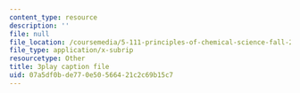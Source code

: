 ```yaml
---
content_type: resource
description: ''
file: null
file_location: /coursemedia/5-111-principles-of-chemical-science-fall-2008/07a5df0bde770e50566421c2c69b15c7_C_Kg0EMPEJ8.srt
file_type: application/x-subrip
resourcetype: Other
title: 3play caption file
uid: 07a5df0b-de77-0e50-5664-21c2c69b15c7
---
```

